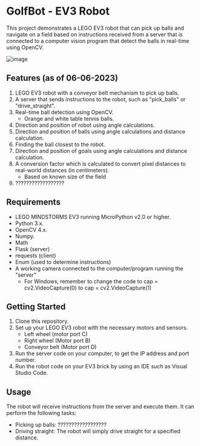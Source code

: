 # GolfBot - EV3 Robot
This project demonstrates a LEGO EV3 robot that can pick up balls and navigate on a field based on instructions received from a server that is connected to a computer vision program that detect the balls in real-time using OpenCV.

![image](https://github.com/yukarasan/GolfBot/assets/91070526/cdbf89ed-270c-4629-abbc-d01c4f72340b)

## Features (as of 06-06-2023)

1. LEGO EV3 robot with a conveyor belt mechanism to pick up balls.
2. A server that sends instructions to the robot, such as "pick_balls" or "drive_straight".
3. Real-time ball detection using OpenCV.
   * Orange and white table tennis balls.
4. Direction and position of robot using angle calculations.
5. Direction and position of balls using angle calculations and distance calculation.
6. Finding the ball closest to the robot.
7. Direction and position of goals using angle calculations and distance calculation.
8. A conversion factor which is calculated to convert pixel distances to real-world distances (in centimeters).
   * Based on known size of the field
9. ??????????????????

## Requirements

- LEGO MINDSTORMS EV3 running MicroPython v2.0 or higher.
- Python 3.x.
- OpenCV 4.x.
- Numpy.
- Math
- Flask (server)
- requests (client) 
- Enum (used to determine instructions)
- A working camera connected to the computer/program running the "server"
   * For Windows, remember to change the code to cap = cv2.VideoCapture(0) to cap = cv2.VideoCapture(1)

## Getting Started

1. Clone this repository.
2. Set up your LEGO EV3 robot with the necessary motors and sensors. 
    * Left wheel (motor port C)
    * Right wheel (Motor port B)
    * Conveyor belt (Motor port D)
4. Run the server code on your computer, to get the IP address and port number. 
5. Run the robot code on your EV3 brick by using an IDE such as Visual Studio Code.

## Usage

The robot will receive instructions from the server and execute them. It can perform the following tasks:

- Picking up balls: ??????????????????
- Driving straight: The robot will simply drive straight for a specified distance.
